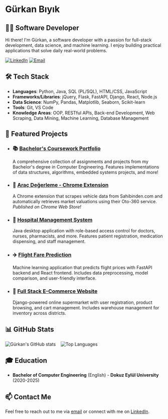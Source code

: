 # Gürkan Bıyık

## 👨‍💻 Software Developer

Hi there! I'm Gürkan, a software developer with a passion for full-stack development, data science, and machine learning. I enjoy building practical applications that solve daily real-world problems.

[![LinkedIn](https://img.shields.io/badge/LinkedIn-0077B5?style=for-the-badge&logo=linkedin&logoColor=white)](https://linkedin.com/in/grkanbyk)
[![Email](https://img.shields.io/badge/Email-D14836?style=for-the-badge&logo=gmail&logoColor=white)](mailto:gurkan.biyik@outlook.com)

## 🛠️ Tech Stack

- **Languages**: Python, Java, SQL (PL/SQL), HTML/CSS, JavaScript   
- **Frameworks/Libraries**: jQuery, Flask, FastAPI, Django, React, Node.js
- **Data Science**: NumPy, Pandas, Matplotlib, Seaborn, Scikit-learn
- **Tools**: Git, VS Code
- **Knowledge Areas**: OOP, RESTful APIs, Back-end Development, Web Scraping, Data Mining, Machine Learning, Database Management

## 🚀 Featured Projects

- ### 📚 [Bachelor's Coursework Portfolio](https://github.com/grknbyk/deu_ceng)
  A comprehensive collection of assignments and projects from my Bachelor's degree in Computer Engineering. Features implementations of data structures, algorithms, embedded systems projects, and more!

- ### 🚗 [Araç Değerleme - Chrome Extension](https://chromewebstore.google.com/detail/araç-değerleme/npmhckccdpclpphhkaladpcmbmglkaoh)
  A Chrome extension that scrapes vehicle data from Sahibinden.com and automatically retrieves market valuations using their Oto-360 service. *Published on Chrome Web Store!*

- ### 🏥 [Hospital Management System](https://github.com/grknbyk/hospital_management_system)
  Java desktop application with role-based access control for doctors, nurses, pharmacists, and more. Features patient registration, medication dispensing, and staff management.

- ### ✈️ [Flight Fare Prediction](https://github.com/grknbyk/flight-booking)
  Machine learning application that predicts flight prices with FastAPI backend and React frontend. Includes data preprocessing, model comparison, and user-friendly interface.

- ### 🛒 [Full Stack E-Commerce Website](https://github.com/abdulkadiroksuz/Supermarket_Web_App)
  Django-powered online supermarket with user registration, product browsing, and cart management. Includes warehouse management for inventory across districts.


## 📊 GitHub Stats

![Gürkan's GitHub stats](https://github-readme-stats.vercel.app/api?username=grknbyk&show_icons=true&theme=radical)&nbsp;&nbsp;&nbsp;&nbsp;![Top Languages](https://github-readme-stats.vercel.app/api/top-langs/?username=grknbyk&layout=compact&theme=radical)

## 🎓 Education

- **Bachelor of Computer Engineering** (English) - **Dokuz Eylül University** (2020-2025)

## 📫 Contact Me

Feel free to reach out to me via [email](mailto:gurkan.biyik@outlook.com) or connect with me on [LinkedIn](https://linkedin.com/in/grkanbyk).
